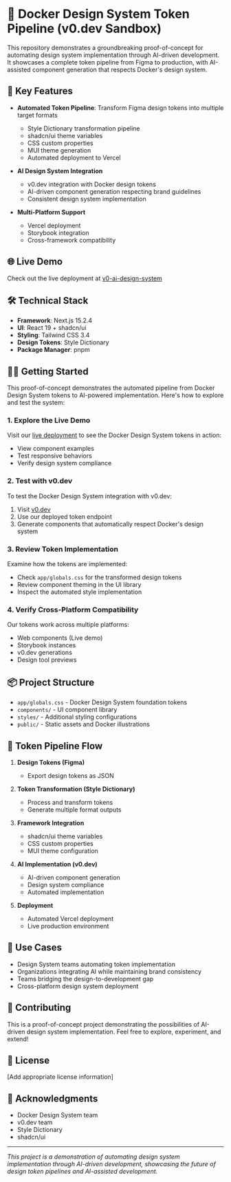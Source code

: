 # 🎨 Docker Design System Token Pipeline (v0.dev Sandbox)

This repository demonstrates a groundbreaking proof-of-concept for automating design system implementation through AI-driven development. It showcases a complete token pipeline from Figma to production, with AI-assisted component generation that respects Docker's design system.

## 🚀 Key Features

- **Automated Token Pipeline**: Transform Figma design tokens into multiple target formats
  - Style Dictionary transformation pipeline
  - shadcn/ui theme variables
  - CSS custom properties
  - MUI theme generation
  - Automated deployment to Vercel

- **AI Design System Integration**
  - v0.dev integration with Docker design tokens
  - AI-driven component generation respecting brand guidelines
  - Consistent design system implementation

- **Multi-Platform Support**
  - Vercel deployment
  - Storybook integration
  - Cross-framework compatibility

## 🌐 Live Demo

Check out the live deployment at [v0-ai-design-system](https://v0-ai-design-system-git-hello-wo-35357d-chads-projects-c609126e.vercel.app/)

## 🛠 Technical Stack

- **Framework**: Next.js 15.2.4
- **UI**: React 19 + shadcn/ui
- **Styling**: Tailwind CSS 3.4
- **Design Tokens**: Style Dictionary
- **Package Manager**: pnpm

## 🏃‍♂️ Getting Started

This proof-of-concept demonstrates the automated pipeline from Docker Design System tokens to AI-powered implementation. Here's how to explore and test the system:

### 1. Explore the Live Demo
Visit our [live deployment](https://v0-ai-design-system-git-hello-wo-35357d-chads-projects-c609126e.vercel.app/) to see the Docker Design System tokens in action:
- View component examples
- Test responsive behaviors
- Verify design system compliance

### 2. Test with v0.dev
To test the Docker Design System integration with v0.dev:
1. Visit [v0.dev](https://v0.dev)
2. Use our deployed token endpoint
3. Generate components that automatically respect Docker's design system

### 3. Review Token Implementation
Examine how the tokens are implemented:
- Check `app/globals.css` for the transformed design tokens
- Review component theming in the UI library
- Inspect the automated style implementation

### 4. Verify Cross-Platform Compatibility
Our tokens work across multiple platforms:
- Web components (Live demo)
- Storybook instances
- v0.dev generations
- Design tool previews

## 📦 Project Structure

- `app/globals.css` - Docker Design System foundation tokens
- `components/` - UI component library
- `styles/` - Additional styling configurations
- `public/` - Static assets and Docker illustrations

## 🔄 Token Pipeline Flow

1. **Design Tokens (Figma)**
   - Export design tokens as JSON

2. **Token Transformation (Style Dictionary)**
   - Process and transform tokens
   - Generate multiple format outputs

3. **Framework Integration**
   - shadcn/ui theme variables
   - CSS custom properties
   - MUI theme configuration

4. **AI Implementation (v0.dev)**
   - AI-driven component generation
   - Design system compliance
   - Automated implementation

5. **Deployment**
   - Automated Vercel deployment
   - Live production environment

## 🎯 Use Cases

- Design System teams automating token implementation
- Organizations integrating AI while maintaining brand consistency
- Teams bridging the design-to-development gap
- Cross-platform design system deployment

## 🤝 Contributing

This is a proof-of-concept project demonstrating the possibilities of AI-driven design system implementation. Feel free to explore, experiment, and extend!

## 📝 License

[Add appropriate license information]

## 🙏 Acknowledgments

- Docker Design System team
- v0.dev team
- Style Dictionary
- shadcn/ui

---

*This project is a demonstration of automating design system implementation through AI-driven development, showcasing the future of design token pipelines and AI-assisted development.*
